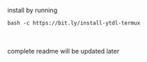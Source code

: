 install by running<br>
```
bash -c https://bit.ly/install-ytdl-termux
```
<br><br>
complete readme will be updated later
